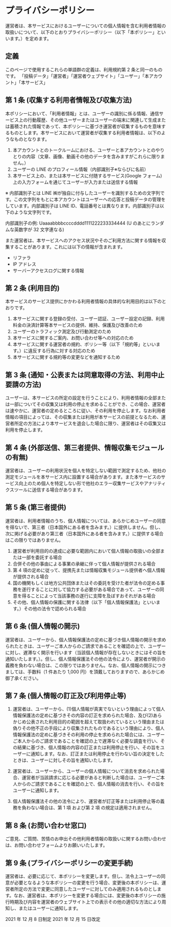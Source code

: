 # プライバシーポリシー

運営者は、本サービスにおけるユーザーについての個人情報を含む利用者情報の取扱いについて、以下のとおりプライバシーポリシー（以下「本ポリシー」といいます。）を定めます。

## 定義

このページで使用するこれらの単語群の定義は、利用規約第 2 条と同一のものです。
「投稿データ」「運営者」「運営者ウェブサイト」「ユーザー」「本アカウント」「本サービス」

## 第 1 条 (収集する利用者情報及び収集方法)

本ポリシーにおいて、「利用者情報」とは、ユーザーの識別に係る情報、通信サービス上の行動履歴、その他ユーザーまたはユーザーの端末に関連して生成または蓄積された情報であって、本ポリシーに基づき運営者が収集するものを意味するものとします。本サービスにおいて運営者が収集する利用者情報は、以下のようなものとなります。

1. 本アカウントとのトークルームにおける、ユーザーと本アカウントとのやりとりの内容（文章、画像、動画その他のデータを含みますがこれらに限りません。）
2. ユーザーの LINE のプロフィール情報（内部識別子※ならびに名前）
3. 本サービス上の、または本サービスに付随するサービス(Google フォーム)上の入力フォームを通じてユーザーが入力または送信する情報

※ 内部識別子とは LINE ㈱が独自に付与したユーザーを識別するための文字列です。この文字列をもとに本アカウントはユーザーへの応答と投稿データの管理をしています。内部識別子は LINE ID、電話番号とは異なります。内部識別子は以下のような文字列です。

内部識別子の例: Uaaaabbbbccccdddd1111222233334444 (U のあとにランダムな英数字が 32 文字連なる)

また運営者は、本サービスへのアクセス状況やそのご利用方法に関する情報を収集することがあります。これには以下の情報が含まれます。

- リファラ
- IP アドレス
- サーバーアクセスログに関する情報

## 第 2 条 (利用目的)

本サービスのサービス提供にかかわる利用者情報の具体的な利用目的は以下のとおりです。

1. 本サービスに関する登録の受付、ユーザー認証、ユーザー設定の記録、利用料金の決済計算等本サービスの提供、維持、保護及び改善のため
2. ユーザーのトラフィック測定及び行動測定のため
3. 本サービスに関するご案内、お問い合わせ等への対応のため
4. 本サービスに関する運営者の規約、ポリシー等（以下「規約等」といいます。）に違反する行為に対する対応のため
5. 本サービスに関する規約等の変更などを通知するため

## 第 3 条 (通知・公表または同意取得の方法、利用中止要請の方法)

ユーザーは、本サービスの所定の設定を行うことにより、利用者情報の全部または一部についてその収集又は利用の停止を求めることができ、この場合、運営者は速やかに、運営者の定めるところに従い、その利用を停止します。なお利用者情報の項目によっては、その収集または利用が本サービスの前提となるため、運営者所定の方法により本サービスを退会した場合に限り、運営者はその収集又は利用を停止します。

## 第 4 条 (外部送信、第三者提供、情報収集モジュールの有無)

運営者は、ユーザーの利用状況を個人を特定しない範囲で測定するため、他社の測定モジュールを本サービス内に設置する場合があります。また本サービスのサービス向上のため個人を特定しない形で他社のエラー収集サービスやアナリティクスツールに送信する場合があります。

## 第 5 条 (第三者提供)

運営者は、利用者情報のうち、個人情報については、あらかじめユーザーの同意を得ないで、第三者（日本国外にある者を含みます。）に提供しません。但し、次に掲げる必要があり第三者（日本国外にある者を含みます。）に提供する場合はこの限りではありません。

1. 運営者が利用目的の達成に必要な範囲内において個人情報の取扱いの全部または一部を委託する場合
2. 合併その他の事由による事業の承継に伴って個人情報が提供される場合
3. 第 4 項の定めに従って、提携先または情報収集モジュール提供者へ個人情報が提供される場合
4. 国の機関もしくは地方公共団体またはその委託を受けた者が法令の定める事務を遂行することに対して協力する必要がある場合であって、ユーザーの同意を得ることによって当該事務の遂行に支障を及ぼすおそれがある場合
5. その他、個人情報の保護に関する法律（以下「個人情報保護法」といいます。）その他の法令で認められる場合

## 第 6 条 (個人情報の開示)

運営者は、ユーザーから、個人情報保護法の定めに基づき個人情報の開示を求められたときは、ユーザーご本人からのご請求であることを確認の上で、ユーザーに対し、遅滞なく開示を行います（当該個人情報が存在しないときにはその旨を通知いたします。）。但し、個人情報保護法その他の法令により、運営者が開示の義務を負わない場合は、この限りではありません。なお、個人情報の開示につきましては、手数料（1 件あたり 1,000 円）を頂戴しておりますので、あらかじめ御了承ください。

## 第 7 条 (個人情報の訂正及び利用停止等)

1. 運営者は、ユーザーから、(1)個人情報が真実でないという理由によって個人情報保護法の定めに基づきその内容の訂正を求められた場合、及び(2)あらかじめ公表された利用目的の範囲を超えて取扱われているという理由または偽りその他不正の手段により収集されたものであるという理由により、個人情報保護法の定めに基づきその利用の停止を求められた場合には、ユーザーご本人からのご請求であることを確認の上で遅滞なく必要な調査を行い、その結果に基づき、個人情報の内容の訂正または利用停止を行い、その旨をユーザーに通知します。なお、訂正または利用停止を行わない旨の決定をしたときは、ユーザーに対しその旨を通知いたします。

2. 運営者は、ユーザーから、ユーザーの個人情報について消去を求められた場合、運営者が当該請求に応じる必要があると判断した場合は、ユーザーご本人からのご請求であることを確認の上で、個人情報の消去を行い、その旨をユーザーに通知します。

3. 個人情報保護法その他の法令により、運営者が訂正等または利用停止等の義務を負わない場合は、第 1 項 および第 2 項 の規定は適用されません。

## 第 8 条 (お問い合わせ窓口)

ご意見、ご質問、苦情のお申出その他利用者情報の取扱いに関するお問い合わせは、お問い合わせフォームよりお願いいたします。

## 第 9 条 (プライバシーポリシーの変更手続)

運営者は、必要に応じて、本ポリシーを変更します。但し、法令上ユーザーの同意が必要となるような本ポリシーの変更を行う場合、変更後の本ポリシーは、運営者所定の方法で変更に同意したユーザーに対してのみ適用されるものとします。なお、運営者は、本ポリシーを変更する場合には、変更後の本ポリシーの施行時期及び内容を運営者のウェブサイト上での表示その他の適切な方法により周知し、またはユーザーに通知します。

2021 年 12 月 8 日制定
2021 年 12 月 15 日改定
